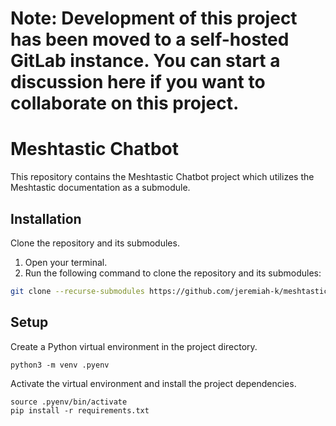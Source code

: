 # Note: Development of this project has been moved to a self-hosted GitLab instance. You can start a discussion here if you want to collaborate on this project.

# Meshtastic Chatbot

This repository contains the Meshtastic Chatbot project which utilizes the Meshtastic documentation as a submodule.

## Installation

Clone the repository and its submodules.

1. Open your terminal.
2. Run the following command to clone the repository and its submodules:

```bash
git clone --recurse-submodules https://github.com/jeremiah-k/meshtastic-bot.git
```

## Setup

Create a Python virtual environment in the project directory.

```
python3 -m venv .pyenv
```

Activate the virtual environment and install the project dependencies.

```
source .pyenv/bin/activate
pip install -r requirements.txt
```